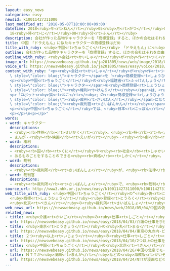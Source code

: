 ```yaml
---
layout: easy_news
categories: easy
newsid: k10011427311000
last_modified_at: '2018-05-07T18:00:00+09:00'
datetime: 2018<ruby>年<rt>ねん</rt></ruby>05<ruby>月<rt>がつ</rt></ruby>07<ruby>日<rt>にち</rt></ruby>
  18<ruby>時<rt>じ</rt></ruby>00<ruby>分<rt>ふん</rt></ruby>
description: 会社が作った品物やキャラクターを「商標登録」すると、ほかの会社はそれを自由に利用することができません。
title: 中国　「ドラえもん」に似たキャラクターの商標登録はだめ
title_with_ruby: <ruby>中国<rt>ちゅうごく</rt></ruby>　「ドラえもん」に<ruby>似<rt>に</rt></ruby>たキャラクターの<ruby>商標登録<rt>しょうひょうとうろく</rt></ruby>はだめ
outline: 会社が作った品物やキャラクターを「商標登録」すると、ほかの会社はそれを自由に利用することができません。
outline_with_ruby: <ruby>会社<rt>かいしゃ</rt></ruby>が<ruby>作<rt>つく</rt></ruby>った<ruby>品物<rt>しなもの</rt></ruby>やキャラクターを「<ruby>商標登録<rt>しょうひょうとうろく</rt></ruby>」すると、ほかの<ruby>会社<rt>かいしゃ</rt></ruby>はそれを<ruby>自由<rt>じゆう</rt></ruby>に<ruby>利用<rt>りよう</rt></ruby>することができません。
image_url: https://newswebeasy.github.io/ja201805/news/web/image/2018/05/04/K10011427311_1805041838_1805041840_01_02.jpg
voice_url: https://newswebeasy.github.io/ja201805/news/easy/voice/2018/05/07/k10011427311000.mp4
content_with_ruby: "<p><ruby>会社<rt>かいしゃ</rt></ruby>が<ruby>作<rt>つく</rt></ruby>った<ruby>品物<rt>しなもの</rt></ruby>や<span\
  \ style=\"color: blue;\">キャラクター</span>を「<ruby>商標登録<rt>しょうひょうとうろく</rt></ruby>」すると、ほかの<ruby>会社<rt>かいしゃ</rt></ruby>はそれを<ruby>自由<rt>じゆう</rt></ruby>に<ruby>利用<rt>りよう</rt></ruby>することができません。</p>\n\
  <p><ruby>中国<rt>ちゅうごく</rt></ruby>の<ruby>福建省<rt>ふっけんしょう</rt></ruby>の<ruby>会社<rt>かいしゃ</rt></ruby>は３<ruby>年<rt>ねん</rt></ruby><ruby>前<rt>まえ</rt></ruby>に「ロボット<ruby>猫<rt>ねこ</rt></ruby>」という<span\
  \ style=\"color: blue;\">キャラクター</span>を<ruby>商標登録<rt>しょうひょうとうろく</rt></ruby>しました。「ロボット<ruby>猫<rt>ねこ</rt></ruby>」は<ruby>日本<rt>にっぽん</rt></ruby>の<ruby>漫画<rt>まんが</rt></ruby>の「ドラえもん」と<ruby>似<rt>に</rt></ruby>ていると<ruby>言<rt>い</rt></ruby>われていました。<ruby>中国<rt>ちゅうごく</rt></ruby>で「ドラえもん」を<ruby>利用<rt>りよう</rt></ruby>する<span\
  \ style=\"color: blue;\"><ruby>権利<rt>けんり</rt></ruby></span>は、<ruby>別<rt>べつ</rt></ruby>の<ruby>上海<rt>しゃんはい</rt></ruby>の<ruby>会社<rt>かいしゃ</rt></ruby>が<ruby>持<rt>も</rt></ruby>っています。</p>\n\
  <p>「ロボット<ruby>猫<rt>ねこ</rt></ruby>」の<ruby>商標登録<rt>しょうひょうとうろく</rt></ruby>は、<ruby>北京<rt>ぺきん</rt></ruby>の<ruby>裁判所<rt>さいばんしょ</rt></ruby>で<span\
  \ style=\"color: blue;\"><ruby>裁判<rt>さいばん</rt></ruby></span>になりました。<ruby>福建省<rt>ふっけんしょう</rt></ruby>の<ruby>会社<rt>かいしゃ</rt></ruby>は「ドラえもん」と<ruby>全然<rt>ぜんぜん</rt></ruby><ruby>違<rt>ちが</rt></ruby>うし<ruby>似<rt>に</rt></ruby>ていないと<ruby>言<rt>い</rt></ruby>いました。<span\
  \ style=\"color: blue;\"><ruby>裁判官<rt>さいばんかん</rt></ruby></span>は「ドラえもん」の<ruby>漫画<rt>まんが</rt></ruby>をよく<ruby>読<rt>よ</rt></ruby>んで<ruby>考<rt>かんが</rt></ruby>えました。そして、「ロボット<ruby>猫<rt>ねこ</rt></ruby>」は「ドラえもん」によく<ruby>似<rt>に</rt></ruby>ているから<ruby>商標登録<rt>しょうひょうとうろく</rt></ruby>はだめだと<ruby>言<rt>い</rt></ruby>いました。</p>\n\
  <p><ruby>中国<rt>ちゅうごく</rt></ruby>では、<ruby>日本<rt>にっぽん</rt></ruby>の<ruby>会社<rt>かいしゃ</rt></ruby>が<ruby>作<rt>つく</rt></ruby>った<ruby>物<rt>もの</rt></ruby>なのに<ruby>商標登録<rt>しょうひょうとうろく</rt></ruby>する<ruby>人<rt>ひと</rt></ruby>がいて、<ruby>大<rt>おお</rt></ruby>きな<ruby>問題<rt>もんだい</rt></ruby>になっています。</p>\n\
  <p></p>\n<p></p>"
words:
- word: キャラクター
  descriptions:
  - <ruby><rb>性格</rb><rt>せいかく</rt></ruby>。<ruby><rb>持</rb><rt>も</rt></ruby>ち<ruby><rb>味</rb><rt>あじ</rt></ruby>。
  - まんが・<ruby><rb>映画</rb><rt>えいが</rt></ruby>・<ruby><rb>劇</rb><rt>げき</rt></ruby>などに<ruby><rb>出</rb><rt>で</rt></ruby>てくる<ruby><rb>人物</rb><rt>じんぶつ</rt></ruby>や<ruby><rb>動物</rb><rt>どうぶつ</rt></ruby>。
- word: 権利
  descriptions:
  - <ruby><rb>国</rb><rt>くに</rt></ruby>や<ruby><rb>社会</rb><rt>しゃかい</rt></ruby>などの<ruby><rb>決</rb><rt>き</rt></ruby>まりで<ruby><rb>認</rb><rt>みと</rt></ruby>められている<ruby><rb>利益</rb><rt>りえき</rt></ruby>。
  - あるものごとをすることのできる<ruby><rb>資格</rb><rt>しかく</rt></ruby>。
- word: 裁判
  descriptions:
  - <ruby><rb>裁判所</rb><rt>さいばんしょ</rt></ruby>が、<ruby><rb>法律</rb><rt>ほうりつ</rt></ruby>にもとづいて、それがよいか<ruby><rb>悪</rb><rt>わる</rt></ruby>いかを<ruby><rb>決</rb><rt>き</rt></ruby>めること。
- word: 裁判官
  descriptions:
  - <ruby><rb>裁判所</rb><rt>さいばんしょ</rt></ruby>で、<ruby><rb>裁判</rb><rt>さいばん</rt></ruby>をする<ruby><rb>国</rb><rt>くに</rt></ruby>の<ruby><rb>公務員</rb><rt>こうむいん</rt></ruby>。<ruby><rb>国民</rb><rt>こくみん</rt></ruby>の<ruby><rb>自由</rb><rt>じゆう</rt></ruby>や<ruby><rb>権利</rb><rt>けんり</rt></ruby>を<ruby><rb>守</rb><rt>まも</rt></ruby>るために、よい<ruby><rb>悪</rb><rt>わる</rt></ruby>いを<ruby><rb>決</rb><rt>き</rt></ruby>めたり、<ruby><rb>悪</rb><rt>わる</rt></ruby>い<ruby><rb>人</rb><rt>ひと</rt></ruby>を<ruby><rb>裁</rb><rt>さば</rt></ruby>いたりする。
source_url: http://www3.nhk.or.jp/news/easy/k10011427311000/k10011427311000.html
web_title_with_ruby: <ruby>中国<rt>ちゅうごく</rt></ruby>の“<ruby>偽<rt>にせ</rt></ruby><ruby>ドラえもん<rt>どらえもん</rt></ruby>”
  <ruby>商標<rt>しょうひょう</rt></ruby><ruby>登録<rt>とうろく</rt></ruby>は<ruby>無効<rt>むこう</rt></ruby>
  <ruby>北京<rt>ぺきん</rt></ruby>の<ruby>裁判所<rt>さいばんしょ</rt></ruby>
web_news_url: https://newswebeasy.github.io/news/web/2018/05/04/中国の偽ドラえもん-商標登録は無効-北京の裁判所
related_news:
- title: <ruby>介護<rt>かいご</rt></ruby>の<ruby>仕事<rt>しごと</rt></ruby>を<ruby>手伝<rt>てつだ</rt></ruby>うロボットを<ruby>作<rt>つく</rt></ruby>ろう
  url: https://newswebeasy.github.io/news/easy/2018/04/03/介護の仕事を手伝うロボットを作ろう
- title: <ruby>東京<rt>とうきょう</rt></ruby>の<ruby>丸<rt>まる</rt></ruby>の<ruby>内<rt>うち</rt></ruby>　ビルの<ruby>警備<rt>けいび</rt></ruby>などにロボットを<ruby>使<rt>つか</rt></ruby>う
  url: https://newswebeasy.github.io/news/easy/2018/04/04/東京の丸の内-ビルの警備などにロボットを使う
- title: ２つ<ruby>以上<rt>いじょう</rt></ruby>の<ruby>仕事<rt>しごと</rt></ruby>をしている<ruby>人<rt>ひと</rt></ruby>が<ruby>増<rt>ふ</rt></ruby>えている
  url: https://newswebeasy.github.io/news/easy/2018/04/10/2つ以上の仕事をしている人が増えている
- title: <ruby>中国<rt>ちゅうごく</rt></ruby>の<ruby>北京<rt>ぺきん</rt></ruby>でモーターショー　たくさんの<ruby>電気<rt>でんき</rt></ruby><ruby>自動車<rt>じどうしゃ</rt></ruby>を<ruby>紹介<rt>しょうかい</rt></ruby>
  url: https://newswebeasy.github.io/news/easy/2018/04/26/中国の北京でモーターショー-たくさんの電気自動車を紹介
- title: ＮＴＴが<ruby>漫画<rt>まんが</rt></ruby>などの<ruby>海賊版<rt>かいぞくばん</rt></ruby>サイトを<ruby>見<rt>み</rt></ruby>ることができなくする
  url: https://newswebeasy.github.io/news/easy/2018/04/24/NTTが漫画などの海賊版サイトを見ることができなくする
...
```

